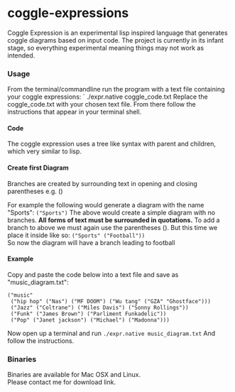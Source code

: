 # coggle-expressions

Coggle Expression is an experimental lisp inspired language that generates coggle diagrams based on input code.
The project is currently in its infant stage, so everything experimental meaning things may not work as intended.  

### Usage  
From the terminal/commandline run the program with a text file containing your coggle expressions:
` ./expr.native coggle_code.txt
Replace the coggle_code.txt with your chosen text file.
From there follow the instructions that appear in your terminal shell.

#### Code
The coggle expression uses a tree like syntax with parent and children, which very similar to lisp.  

#### Create first Diagram
Branches are created by surrounding text in opening and closing parentheses e.g. ()

For example the following would generate a diagram with the name "Sports":
` ("Sports") ` 
The above would create a simple diagram with no branches.
**All forms of text must be surrounded in quotations.**
To add a branch to above we must again use the parentheses (). But this time we place it inside like so:
` ("Sports" ("Football")) `  
So now the diagram will have a branch leading to football

#### Example
Copy and paste the code below into a text file and save as "music_diagram.txt":  
```
("music"
 ("hip hop" ("Nas") ("MF DOOM") ("Wu tang" ("GZA" "Ghostface")))
 ("Jazz" ("Coltrane") ("Miles Davis") ("Sonny Rollings"))
 ("Funk" ("James Brown") ("Parliment Funkadelic"))
 ("Pop" ("Janet jackson") ("Michael") ("Madonna")))
```
Now open up a terminal and run `./expr.native music_diagram.txt`  And follow the instructions.





### Binaries
Binaries are available for Mac OSX and Linux.  
Please contact me for download link.  